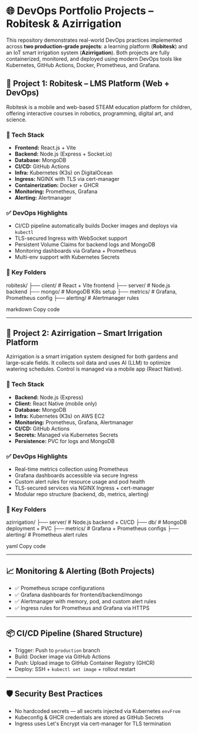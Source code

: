 # 🌐 DevOps Portfolio Projects – Robitesk & Azirrigation

This repository demonstrates real-world DevOps practices implemented across **two production-grade projects**: a learning platform (**Robitesk**) and an IoT smart irrigation system (**Azirrigation**). Both projects are fully containerized, monitored, and deployed using modern DevOps tools like Kubernetes, GitHub Actions, Docker, Prometheus, and Grafana.



## 📘 Project 1: Robitesk – LMS Platform (Web + DevOps)

Robitesk is a mobile and web-based STEAM education platform for children, offering interactive courses in robotics, programming, digital art, and science.

### 🔧 Tech Stack
- **Frontend:** React.js + Vite
- **Backend:** Node.js (Express + Socket.io)
- **Database:** MongoDB
- **CI/CD:** GitHub Actions
- **Infra:** Kubernetes (K3s) on DigitalOcean
- **Ingress:** NGINX with TLS via cert-manager
- **Containerization:** Docker + GHCR
- **Monitoring:** Prometheus, Grafana
- **Alerting:** Alertmanager

### ✅ DevOps Highlights
- CI/CD pipeline automatically builds Docker images and deploys via `kubectl`
- TLS-secured Ingress with WebSocket support
- Persistent Volume Claims for backend logs and MongoDB
- Monitoring dashboards via Grafana + Prometheus
- Multi-env support with Kubernetes Secrets

### 📂 Key Folders
robitesk/
├── client/ # React + Vite frontend
├── server/ # Node.js backend
├── mongo/ # MongoDB K8s setup
├── metrics/ # Grafana, Prometheus config
├── alerting/ # Alertmanager rules

markdown
Copy code

---

## 📗 Project 2: Azirrigation – Smart Irrigation Platform

Azirrigation is a smart irrigation system designed for both gardens and large-scale fields. It collects soil data and uses AI (LLM) to optimize watering schedules. Control is managed via a mobile app (React Native).

### 🔧 Tech Stack
- **Backend:** Node.js (Express)
- **Client:** React Native (mobile only)
- **Database:** MongoDB
- **Infra:** Kubernetes (K3s) on AWS EC2
- **Monitoring:** Prometheus, Grafana, Alertmanager
- **CI/CD:** GitHub Actions
- **Secrets:** Managed via Kubernetes Secrets
- **Persistence:** PVC for logs and MongoDB

### ✅ DevOps Highlights
- Real-time metrics collection using Prometheus
- Grafana dashboards accessible via secure Ingress
- Custom alert rules for resource usage and pod health
- TLS-secured services via NGINX Ingress + cert-manager
- Modular repo structure (backend, db, metrics, alerting)

### 📂 Key Folders
azirrigation/
├── server/ # Node.js backend + CI/CD
├── db/ # MongoDB deployment + PVC
├── metrics/ # Grafana + Prometheus configs
├── alerting/ # Prometheus alert rules

yaml
Copy code

---

## 📈 Monitoring & Alerting (Both Projects)
- ✅ Prometheus scrape configurations
- ✅ Grafana dashboards for frontend/backend/mongo
- ✅ Alertmanager with memory, pod, and custom alert rules
- ✅ Ingress rules for Prometheus and Grafana via HTTPS

---

## 📦 CI/CD Pipeline (Shared Structure)
- Trigger: Push to `production` branch
- Build: Docker image via GitHub Actions
- Push: Upload image to GitHub Container Registry (GHCR)
- Deploy: SSH + `kubectl set image` + rollout restart

---

## 🛡️ Security Best Practices
- No hardcoded secrets — all secrets injected via Kubernetes `envFrom`
- Kubeconfig & GHCR credentials are stored as GitHub Secrets
- Ingress uses Let's Encrypt via cert-manager for TLS termination
